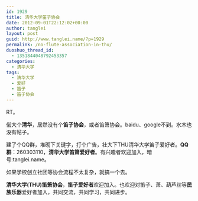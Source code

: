 ```yaml
---
id: 1929
title: 清华大学笛子协会
date: 2012-09-01T22:12:02+00:00
author: tanglei
layout: post
guid: http://www.tanglei.name/?p=1929
permalink: /no-flute-association-in-thu/
duoshuo_thread_id:
  - 1351844048792453357
categories:
  - 清华大学
tags:
  - 清华大学
  - 爱好
  - 笛子
  - 笛子协会
---
```

RT。

偌大个**清华**，居然没有个**笛子协会**，或者笛箫协会。baidu、google不到。水木也没有帖子。

建了个QQ群，堆砌下关键字，打个广告，壮大下THU清华大学笛子爱好者。**QQ群**：260303110，**清华大学笛箫爱好者**。有兴趣者欢迎加入，暗号:tanglei.name。

如果学校创立社团等协会流程不太复杂，就搞一个去。

**清华大学(THU)笛箫协会**，**笛子爱好者**欢迎加入。也欢迎对笛子、萧、葫芦丝等**民族乐器**爱好者加入，共同交流，共同学习，共同进步。